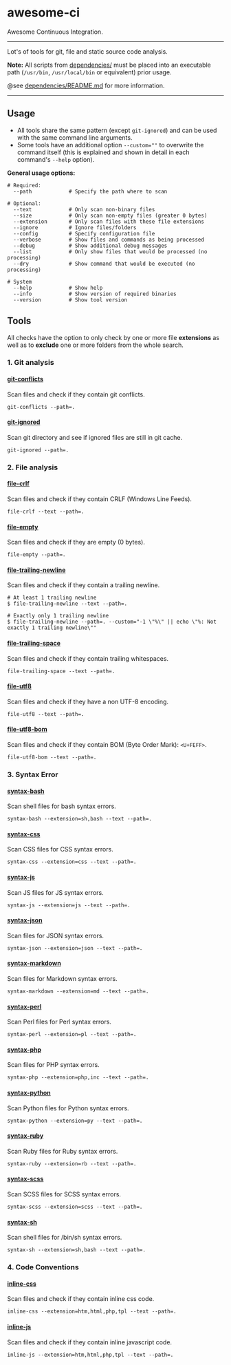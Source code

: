 # awesome-ci

Awesome Continuous Integration.

---

Lot's of tools for git, file and static source code analysis.

**Note:** All scripts from [dependencies/](dependencies/) must be placed into an executable path (`/usr/bin`, `/usr/local/bin` or equivalent) prior usage.

@see [dependencies/README.md](dependencies/README.md) for more information.

---

## Usage

* All tools share the same pattern (except `git-ignored`) and can be used with the same command line arguments.
* Some tools have an additional option `--custom=""` to overwrite the command itself (this is explained and shown in detail in each command's `--help` option).

**General usage options:**

```shell
# Required:
  --path            # Specify the path where to scan

# Optional:
  --text            # Only scan non-binary files
  --size            # Only scan non-empty files (greater 0 bytes)
  --extension       # Only scan files with these file extensions
  --ignore          # Ignore files/folders
  --config          # Specify configuration file
  --verbose         # Show files and commands as being processed
  --debug           # Show additional debug messages
  --list            # Only show files that would be processed (no processing)
  --dry             # Show command that would be executed (no processing)

# System
  --help            # Show help
  --info            # Show version of required binaries
  --version         # Show tool version

```

## Tools

All checks have the option to only check by one or more file **extensions** as well as to **exclude** one or more folders from the whole search.

### 1. Git analysis

#### [git-conflicts](bin/git-conflicts)

Scan files and check if they contain git conflicts.

`git-conflicts --path=.`


#### [git-ignored](bin/git-ignored)

Scan git directory and see if ignored files are still in git cache.

`git-ignored --path=.`


### 2. File analysis

#### [file-crlf](bin/file-crlf)

Scan files and check if they contain CRLF (Windows Line Feeds).

`file-crlf --text --path=.`


#### [file-empty](bin/file-empty)

Scan files and check if they are empty (0 bytes).

`file-empty --path=.`


#### [file-trailing-newline](bin/file-trailing-newline)

Scan files and check if they contain a trailing newline.

```shell
# At least 1 trailing newline
$ file-trailing-newline --text --path=.

# Exactly only 1 trailing newline
$ file-trailing-newline --path=. --custom="-1 \"%\" || echo \"%: Not exactly 1 trailing newline\""
```


#### [file-trailing-space](bin/file-trailing-space)

Scan files and check if they contain trailing whitespaces.

`file-trailing-space --text --path=.`


#### [file-utf8](bin/file-utf8)

Scan files and check if they have a non UTF-8 encoding.

`file-utf8 --text --path=.`


#### [file-utf8-bom](bin/file-utf8-bom)

Scan files and check if they contain BOM (Byte Order Mark): `<U+FEFF>`.

`file-utf8-bom --text --path=.`


### 3. Syntax Error

#### [syntax-bash](bin/syntax-bash)

Scan shell files for bash syntax errors.

`syntax-bash --extension=sh,bash --text --path=.`


#### [syntax-css](bin/syntax-css)

Scan CSS files for CSS syntax errors.

`syntax-css --extension=css --text --path=.`


#### [syntax-js](bin/syntax-js)

Scan JS files for JS syntax errors.

`syntax-js --extension=js --text --path=.`


#### [syntax-json](bin/syntax-json)

Scan files for JSON syntax errors.

`syntax-json --extension=json --text --path=.`


#### [syntax-markdown](bin/syntax-markdown)

Scan files for Markdown syntax errors.

`syntax-markdown --extension=md --text --path=.`


#### [syntax-perl](bin/syntax-perl)

Scan Perl files for Perl syntax errors.

`syntax-perl --extension=pl --text --path=.`


#### [syntax-php](bin/syntax-php)

Scan files for PHP syntax errors.

`syntax-php --extension=php,inc --text --path=.`


#### [syntax-python](bin/syntax-python)

Scan Python files for Python syntax errors.

`syntax-python --extension=py --text --path=.`


#### [syntax-ruby](bin/syntax-ruby)

Scan Ruby files for Ruby syntax errors.

`syntax-ruby --extension=rb --text --path=.`


#### [syntax-scss](bin/syntax-scss)

Scan SCSS files for SCSS syntax errors.

`syntax-scss --extension=scss --text --path=.`


#### [syntax-sh](bin/syntax-sh)

Scan shell files for /bin/sh syntax errors.

`syntax-sh --extension=sh,bash --text --path=.`



### 4. Code Conventions

#### [inline-css](bin/inline-css)

Scan files and check if they contain inline css code.

`inline-css --extension=htm,html,php,tpl --text --path=.`


#### [inline-js](bin/inline-js)

Scan files and check if they contain inline javascript code.

`inline-js --extension=htm,html,php,tpl --text --path=.`


